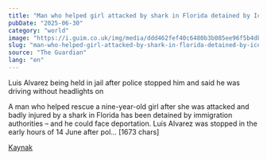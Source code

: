 ```yaml
---
title: "Man who helped girl attacked by shark in Florida detained by Ice officials"
pubDate: "2025-06-30"
category: "world"
image: "https://i.guim.co.uk/img/media/ddd462fef40c6480b3b085ee96f5b4db3b3c7fce/285_0_2200_1761/master/2200.jpg?width=1200&height=630&quality=85&auto=format&fit=crop&overlay-align=bottom%2Cleft&overlay-width=100p&overlay-base64=L2ltZy9zdGF0aWMvb3ZlcmxheXMvdGctZGVmYXVsdC5wbmc&enable=upscale&s=8037c4426b6281872aafb9044a745a23"
slug: "man-who-helped-girl-attacked-by-shark-in-florida-detained-by-ice-officials"
source: "The Guardian"
lang: "en"
---
```


Luis Alvarez being held in jail after police stopped him and said he was driving without headlights on

A man who helped rescue a nine-year-old girl after she was attacked and badly injured by a shark in Florida has been detained by immigration authorities – and he could face deportation.
Luis Alvarez was stopped in the early hours of 14 June after pol... [1673 chars]

[Kaynak](https://www.theguardian.com/us-news/2025/jun/30/florida-shark-attack-detained-immigration)
